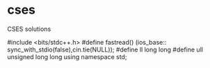 # cses
CSES solutions

#include <bits/stdc++.h>
#define fastread()      (ios_base:: sync_with_stdio(false),cin.tie(NULL));
#define ll long long
#define ull unsigned long long
using namespace std;